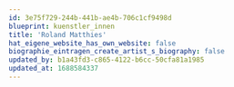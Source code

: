 ```yaml
---
id: 3e75f729-244b-441b-ae4b-706c1cf9498d
blueprint: kuenstler_innen
title: 'Roland Matthies'
hat_eigene_website_has_own_website: false
biographie_eintragen_create_artist_s_biography: false
updated_by: b1a43fd3-c865-4122-b6cc-50cfa81a1985
updated_at: 1688584337
---
```


